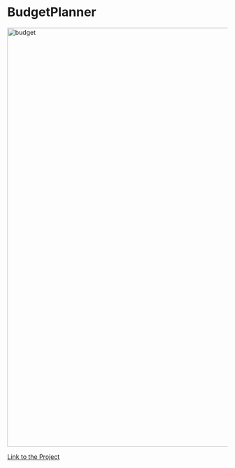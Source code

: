 #                                               BudgetPlanner 
<img width="960" alt="budget" src="https://user-images.githubusercontent.com/17151262/28161986-93146c44-6793-11e7-8ee8-8318fb2367e7.png">


[Link to the Project](nisch100.github.io/BudgetPlanner)
